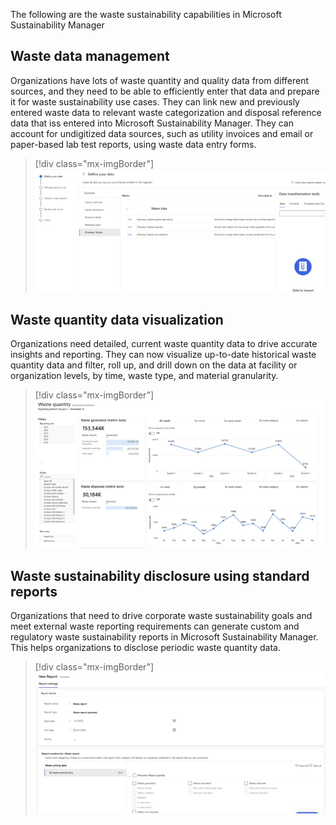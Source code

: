 The following are the waste sustainability capabilities in Microsoft Sustainability Manager

## Waste data management

Organizations have lots of waste quantity and quality data from different sources, and they need to be able to efficiently enter that data and prepare it for waste sustainability use cases. They can link new and previously entered waste data to relevant waste categorization and disposal reference data that iss entered into Microsoft Sustainability Manager. They can account for undigitized data sources, such as utility invoices and email or paper-based lab test reports, using waste data entry forms.  

> [!div class="mx-imgBorder"]
> [![Screenshot of the Define your data page with Waste data selected.](../media/define-data.png)](../media/define-data.png#lightbox)

## Waste quantity data visualization

Organizations need detailed, current waste quantity data to drive accurate insights and reporting. They can now visualize up-to-date historical waste quantity data and filter, roll up, and drill down on the data at facility or organization levels, by time, waste type, and material granularity.

> [!div class="mx-imgBorder"]
> [![Screenshot of the Waste quantity data visualizations.](../media/visualizations.png)](../media/visualizations.png#lightbox)

## Waste sustainability disclosure using standard reports

Organizations that need to drive corporate waste sustainability goals and meet external waste reporting requirements can generate custom and regulatory waste sustainability reports in Microsoft Sustainability Manager. This helps organizations to disclose periodic waste quantity data.

> [!div class="mx-imgBorder"]
> [![Screenshot of the New report page with Waste report as the name and waste activity data selected.](../media/report.png)](../media/report.png#lightbox)
